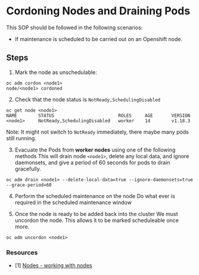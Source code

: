 # Cordoning Nodes and Draining Pods
This SOP should be followed in the following scenarios:

- If maintenance is scheduled to be carried out on an Openshift node.


## Steps

1. Mark the node as unschedulable:

```
oc adm cordon <node1>
node/<node1> cordoned
```

2. Check that the node status is `NotReady,SchedulingDisabled`

```
oc get node <node1>
NAME        STATUS                        ROLES     AGE       VERSION
<node1>     NotReady,SchedulingDisabled   worker    1d        v1.18.3
```

Note: It might not switch to `NotReady` immediately, there maybe many pods still running.


3. Evacuate the Pods from **worker nodes** using one of the following methods
This will drain node `<node1>`, delete any local data, and ignore daemonsets, and give a period of 60 seconds for pods to drain gracefully.

```
oc adm drain <node1> --delete-local-data=true --ignore-daemonsets=true --grace-period=60
```

4. Perform the scheduled maintenance on the node
Do what ever is required in the scheduled maintenance window


5. Once the node is ready to be added back into the cluster
We must uncordon the node. This allows it to be marked scheduleable once more.

```
oc adm uncordon <node1>
```


### Resources

- [1] [Nodes - working with nodes](https://docs.openshift.com/container-platform/4.5/nodes/nodes/nodes-nodes-working.html)

